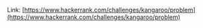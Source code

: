 Link: [https://www.hackerrank.com/challenges/kangaroo/problem](https://www.hackerrank.com/challenges/kangaroo/problem)
